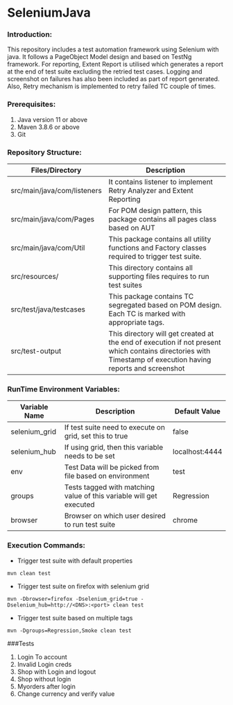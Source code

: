 # SeleniumJava

### Introduction:

This repository includes a test automation framework using Selenium with java. It follows a PageObject Model design and based on TestNg framework. For reporting, Extent Report is utilised
which generates a report at the end of test suite excluding the retried test cases. Logging and screenshot on failures has also been included as part of report generated. Also, Retry mechanism is implemented to retry failed TC couple of times.

### Prerequisites:
1. Java version 11 or above
2. Maven 3.8.6 or above
3. Git

### Repository Structure:

| Files/Directory             | Description                                                                                                                                                 |
|-----------------------------|-------------------------------------------------------------------------------------------------------------------------------------------------------------|
| src/main/java/com/listeners | It contains listener to implement Retry Analyzer and Extent Reporting                                                                                       |
| src/main/java/com/Pages     | For POM design pattern, this package contains all pages class based on AUT                                                                                  |
| src/main/java/com/Util      | This package contains all utility functions and Factory classes required to trigger test suite.                                                             |
| src/resources/              | This directory contains all supporting files requires to run test suites                                                                                    |
| src/test/java/testcases     | This package contains TC segregated based on POM design. Each TC is marked with appropriate tags.                                                           |
| src/test-output             | This directory will get created at the end of execution if not present which contains directories with Timestamp of execution having reports and screenshot |


### RunTime Environment Variables:

| Variable Name | Description                                                         | Default Value  |
|---------------|---------------------------------------------------------------------|----------------|
| selenium_grid | If test suite need to execute on grid, set this to true             | false          |
| selenium_hub  | If using grid, then this variable needs to be set                   | localhost:4444 |
| env           | Test Data will be picked from file based on environment             | test           |
| groups        | Tests tagged with matching value of this variable will get executed | Regression     |
| browser       | Browser on which user desired to run test suite                     | chrome         |

### Execution Commands:

* Trigger test suite with default properties
```
mvn clean test
```
* Trigger test suite on firefox with selenium grid
```
mvn -Dbrowser=firefox -Dselenium_grid=true -Dselenium_hub=http://<DNS>:<port> clean test
```
* Trigger test suite based on multiple tags
```
mvn -Dgroups=Regression,Smoke clean test
```

###Tests
1. Login To account
2. Invalid Login creds
3. Shop with Login and logout
4. Shop without login
5. Myorders after login
6. Change currency and verify value
